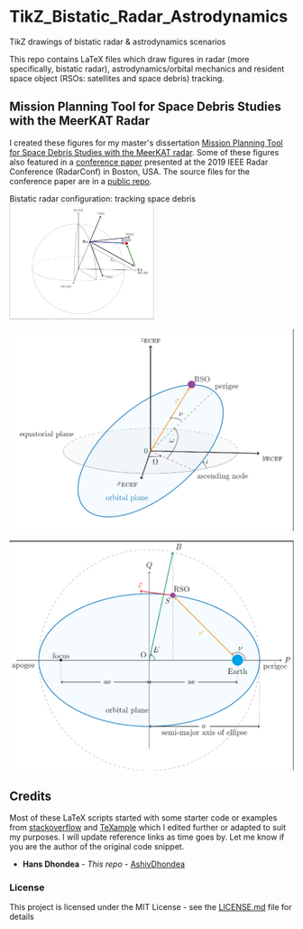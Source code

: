 # TikZ_Bistatic_Radar_Astrodynamics
TikZ drawings of bistatic radar &amp; astrodynamics scenarios

This repo contains LaTeX files which draw figures in radar (more specifically, bistatic radar), astrodynamics/orbital mechanics and resident space object (RSOs: satellites and space debris) tracking.

## Mission Planning Tool for Space Debris Studies with the MeerKAT Radar
I created these figures for my master's dissertation [Mission Planning Tool for Space Debris Studies with the MeerKAT radar](https://open.uct.ac.za/handle/11427/29617). Some of these figures also featured in a [conference paper](https://ieeexplore.ieee.org/document/8835735) presented at the 2019 IEEE Radar Conference (RadarConf) in Boston, USA. The source files for the conference paper are in a [public repo](https://github.com/AshivDhondea/ashiv_2019_radar_conf).

Bistatic radar configuration: tracking space debris
<img src="https://github.com/AshivDhondea/TikZ_Bistatic_Radar_Astrodynamics/blob/master/img/bistatic.png" width="256">

![Keplerian elements for a Resident Space Object such as space debris](https://github.com/AshivDhondea/TikZ_Bistatic_Radar_Astrodynamics/blob/master/img/keplerians.png)

![Another example showing Keplerian elements for RSOs.](https://github.com/AshivDhondea/TikZ_Bistatic_Radar_Astrodynamics/blob/master/img/trueanom.png)

## Credits
Most of these LaTeX scripts started with some starter code or examples from [stackoverflow](https://stackoverflow.com/questions/tagged/tikz) and [TeXample](http://www.texample.net/) which I edited further or adapted to suit my purposes. I will update reference links as time goes by. Let me know if you are the author of the original code snippet.

* **Hans Dhondea** - *This repo* - [AshivDhondea](https://github.com/AshivDhondea)

### License

This project is licensed under the MIT License - see the [LICENSE.md](https://github.com/AshivDhondea/TikZ_Bistatic_Radar_Astrodynamics/blob/master/LICENSE) file for details
